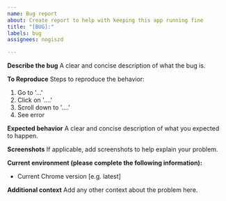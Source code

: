 ```yaml
---
name: Bug report
about: Create report to help with keeping this app running fine
title: "[BUG]:"
labels: bug
assignees: nogiszd

---
```


**Describe the bug**
A clear and concise description of what the bug is.

**To Reproduce**
Steps to reproduce the behavior:
1. Go to '...'
2. Click on '....'
3. Scroll down to '....'
4. See error

**Expected behavior**
A clear and concise description of what you expected to happen.

**Screenshots**
If applicable, add screenshots to help explain your problem.

**Current environment (please complete the following information):**
 - Current Chrome version [e.g. latest]


**Additional context**
Add any other context about the problem here.
